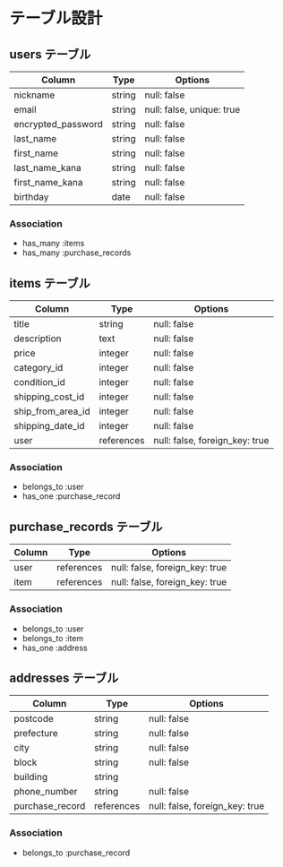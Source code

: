 # テーブル設計

## users テーブル

| Column             | Type   | Options                   |
| ------------------ | ------ | -----------               |
| nickname           | string | null: false               |
| email              | string | null: false, unique: true |
| encrypted_password | string | null: false               |
| last_name          | string | null: false               |
| first_name         | string | null: false               |
| last_name_kana     | string | null: false               |
| first_name_kana    | string | null: false               |
| birthday           | date   | null: false               |


### Association

- has_many :items
- has_many :purchase_records

## items テーブル

| Column                | Type        | Options                        |
| ------------------    | ------      | -----------                    |
| title                 | string      | null: false                    |
| description           | text        | null: false                    |
| price                 | integer     | null: false                    |
| category_id           | integer     | null: false                    |
| condition_id          | integer     | null: false                    |
| shipping_cost_id      | integer     | null: false                    |
| ship_from_area_id     | integer     | null: false                    |
| shipping_date_id      | integer     | null: false                    |
| user                  | references  | null: false, foreign_key: true |

### Association

- belongs_to :user
- has_one :purchase_record

## purchase_records テーブル

| Column | Type       | Options                        |
| ------ | ---------- | ------------------------------ |
| user   | references | null: false, foreign_key: true |
| item   | references | null: false, foreign_key: true |

### Association

- belongs_to :user
- belongs_to :item
- has_one :address

## addresses テーブル

| Column             | Type       | Options                        |
| -------            | ---------- | -----------                    |
| postcode           | string     | null: false                    |
| prefecture         | string     | null: false                    |
| city               | string     | null: false                    |
| block              | string     | null: false                    |
| building           | string     |                                |
| phone_number       | string     | null: false                    |
| purchase_record    | references | null: false, foreign_key: true |


### Association

- belongs_to :purchase_record

